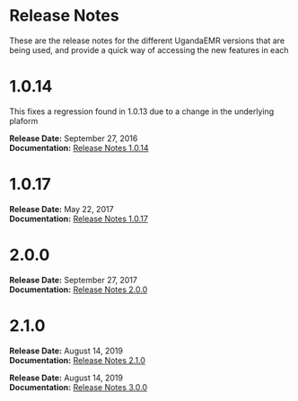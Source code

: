 # Release Notes

These are the release notes for the different UgandaEMR versions that are being used, and provide a quick way of accessing the new features in each

# 1.0.14

This fixes a regression found in 1.0.13 due to a change in the underlying plaform

**Release Date:** September 27, 2016  
**Documentation:** [Release Notes 1.0.14](ugandaemr-1017.md)

# 1.0.17

**Release Date:** May 22, 2017  
**Documentation:** [Release Notes 1.0.17](ugandaemr-1017.md)

# 2.0.0

**Release Date:** September 27, 2017  
**Documentation:** [Release Notes 2.0.0](ugandaemr-2.0.0.md)

# 2.1.0

**Release Date:** August 14, 2019  
**Documentation:** [Release Notes 2.1.0](/ugandaemr-210.md)

**Release Date:** August 14, 2019  
**Documentation:** [Release Notes 3.0.0](/ugandaemr-300.md)

